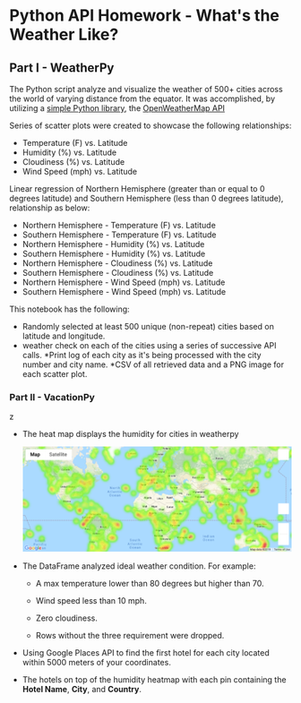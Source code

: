 # Python API Homework - What's the Weather Like?

## Part I - WeatherPy

 The Python script analyze and visualize the weather of 500+ cities across the world of varying distance from the equator. It was accomplished, by utilizing a [simple Python library](https://pypi.python.org/pypi/citipy), the [OpenWeatherMap API](https://openweathermap.org/api)

 Series of scatter plots were created to showcase the following relationships:

* Temperature (F) vs. Latitude
* Humidity (%) vs. Latitude
* Cloudiness (%) vs. Latitude
* Wind Speed (mph) vs. Latitude

Linear regression of Northern Hemisphere (greater than or equal to 0 degrees latitude) and Southern Hemisphere (less than 0 degrees latitude), relationship as below:

* Northern Hemisphere - Temperature (F) vs. Latitude
* Southern Hemisphere - Temperature (F) vs. Latitude
* Northern Hemisphere - Humidity (%) vs. Latitude
* Southern Hemisphere - Humidity (%) vs. Latitude
* Northern Hemisphere - Cloudiness (%) vs. Latitude
* Southern Hemisphere - Cloudiness (%) vs. Latitude
* Northern Hemisphere - Wind Speed (mph) vs. Latitude
* Southern Hemisphere - Wind Speed (mph) vs. Latitude

This notebook has the following:

* Randomly selected at least 500 unique (non-repeat) cities based on latitude and longitude.
* weather check on each of the cities using a series of successive API calls.
*Print log of each city as it's being processed with the city number and city name.
*CSV of all retrieved data and a PNG image for each scatter plot.

### Part II - VacationPy





z
* The heat map displays the humidity for cities in weatherpy  

  ![heatmap](Images/heatmap.png)

* The DataFrame analyzed ideal weather condition. For example:

  * A max temperature lower than 80 degrees but higher than 70.

  * Wind speed less than 10 mph.

  * Zero cloudiness.

  * Rows without the three requirement were dropped.

  

* Using Google Places API to find the first hotel for each city located within 5000 meters of your coordinates.

* The hotels on top of the humidity heatmap with each pin containing the **Hotel Name**, **City**, and **Country**.



